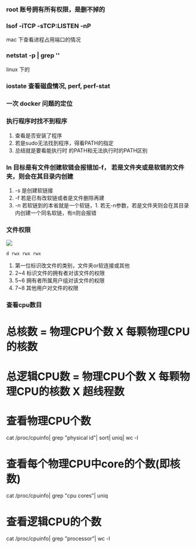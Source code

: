 ### root 账号拥有所有权限，是删不掉的

### lsof -iTCP -sTCP:LISTEN -nP

mac 下查看进程占用端口的情况

### netstat -p | grep ''

linux 下的

### iostate 查看磁盘情况, perf, perf-stat

### 一次 docker 问题的定位

### 执行程序时找不到程序
1. 查看是否安装了程序
2. 若是sudo无法找到程序，得看PATH的指定
3. 总结就是要看能执行时 的PATH和无法执行时的PATH区别


### ln 目标是有文件创建软链会报错加-f， 若是文件夹或是软链的文件夹，则会在其目录内创建
1. -s 是创建软链接
2. -f 若是已有改软链或者是文件删除再建
3. -n 若软链到的本省就是一个软链，1. 若无-n参数，若是文件夹则会在其目录内创建一个同名软链，有n则会报错

### 文件权限
![](http://man.linuxde.net/wp-content/uploads/2013/11/chmod.gif)

```
d rwx rwx rwx 
```
1. 第一位标识改文件的类别，文件夹or软连接或其他
2. 2~4 标识文件的拥有者对该文件的权限
3. 5~6 拥有者所属用户组对该文件的权限
4. 7~8 其他用户对文件的权限


### 查看cpu数目
# 总核数 = 物理CPU个数 X 每颗物理CPU的核数 
# 总逻辑CPU数 = 物理CPU个数 X 每颗物理CPU的核数 X 超线程数

# 查看物理CPU个数
cat /proc/cpuinfo| grep "physical id"| sort| uniq| wc -l

# 查看每个物理CPU中core的个数(即核数)
cat /proc/cpuinfo| grep "cpu cores"| uniq

# 查看逻辑CPU的个数
cat /proc/cpuinfo| grep "processor"| wc -l
